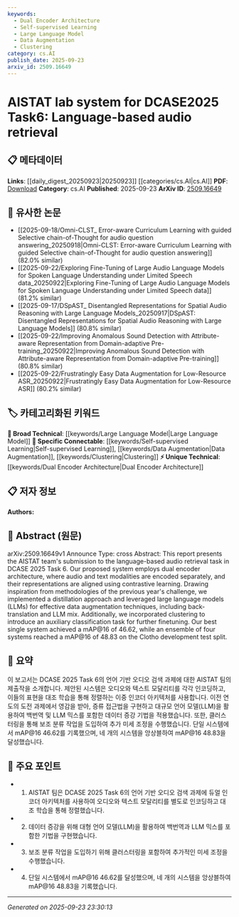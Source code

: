 ```yaml
---
keywords:
  - Dual Encoder Architecture
  - Self-supervised Learning
  - Large Language Model
  - Data Augmentation
  - Clustering
category: cs.AI
publish_date: 2025-09-23
arxiv_id: 2509.16649
---
```


<!-- KEYWORD_LINKING_METADATA:
{
  "processed_timestamp": "2025-09-23T23:30:13.611579",
  "vocabulary_version": "1.0",
  "selected_keywords": [
    "Dual Encoder Architecture",
    "Self-supervised Learning",
    "Large Language Model",
    "Data Augmentation",
    "Clustering"
  ],
  "rejected_keywords": [],
  "similarity_scores": {
    "Dual Encoder Architecture": 0.7,
    "Self-supervised Learning": 0.8,
    "Large Language Model": 0.85,
    "Data Augmentation": 0.7,
    "Clustering": 0.75
  },
  "extraction_method": "AI_prompt_based",
  "budget_applied": true,
  "candidates_json": {
    "candidates": [
      {
        "surface": "dual encoder architecture",
        "canonical": "Dual Encoder Architecture",
        "aliases": [
          "dual encoders"
        ],
        "category": "unique_technical",
        "rationale": "This architecture is central to the system's design, enabling separate encoding of audio and text modalities.",
        "novelty_score": 0.7,
        "connectivity_score": 0.6,
        "specificity_score": 0.8,
        "link_intent_score": 0.7
      },
      {
        "surface": "contrastive learning",
        "canonical": "Self-supervised Learning",
        "aliases": [
          "contrastive methods"
        ],
        "category": "specific_connectable",
        "rationale": "Contrastive learning is a key technique in self-supervised learning, enhancing connectivity with related concepts.",
        "novelty_score": 0.4,
        "connectivity_score": 0.85,
        "specificity_score": 0.7,
        "link_intent_score": 0.8
      },
      {
        "surface": "large language models",
        "canonical": "Large Language Model",
        "aliases": [
          "LLMs"
        ],
        "category": "broad_technical",
        "rationale": "LLMs are pivotal for data augmentation, linking to broader AI and NLP research.",
        "novelty_score": 0.3,
        "connectivity_score": 0.9,
        "specificity_score": 0.6,
        "link_intent_score": 0.85
      },
      {
        "surface": "data augmentation techniques",
        "canonical": "Data Augmentation",
        "aliases": [
          "augmentation methods"
        ],
        "category": "specific_connectable",
        "rationale": "Data augmentation is crucial for improving model robustness, connecting to various machine learning applications.",
        "novelty_score": 0.5,
        "connectivity_score": 0.75,
        "specificity_score": 0.65,
        "link_intent_score": 0.7
      },
      {
        "surface": "clustering",
        "canonical": "Clustering",
        "aliases": [],
        "category": "specific_connectable",
        "rationale": "Clustering introduces an auxiliary task, enhancing model fine-tuning and linking to unsupervised learning methods.",
        "novelty_score": 0.4,
        "connectivity_score": 0.8,
        "specificity_score": 0.7,
        "link_intent_score": 0.75
      }
    ],
    "ban_list_suggestions": [
      "system",
      "task",
      "approach"
    ]
  },
  "decisions": [
    {
      "candidate_surface": "dual encoder architecture",
      "resolved_canonical": "Dual Encoder Architecture",
      "decision": "linked",
      "scores": {
        "novelty": 0.7,
        "connectivity": 0.6,
        "specificity": 0.8,
        "link_intent": 0.7
      }
    },
    {
      "candidate_surface": "contrastive learning",
      "resolved_canonical": "Self-supervised Learning",
      "decision": "linked",
      "scores": {
        "novelty": 0.4,
        "connectivity": 0.85,
        "specificity": 0.7,
        "link_intent": 0.8
      }
    },
    {
      "candidate_surface": "large language models",
      "resolved_canonical": "Large Language Model",
      "decision": "linked",
      "scores": {
        "novelty": 0.3,
        "connectivity": 0.9,
        "specificity": 0.6,
        "link_intent": 0.85
      }
    },
    {
      "candidate_surface": "data augmentation techniques",
      "resolved_canonical": "Data Augmentation",
      "decision": "linked",
      "scores": {
        "novelty": 0.5,
        "connectivity": 0.75,
        "specificity": 0.65,
        "link_intent": 0.7
      }
    },
    {
      "candidate_surface": "clustering",
      "resolved_canonical": "Clustering",
      "decision": "linked",
      "scores": {
        "novelty": 0.4,
        "connectivity": 0.8,
        "specificity": 0.7,
        "link_intent": 0.75
      }
    }
  ]
}
-->

# AISTAT lab system for DCASE2025 Task6: Language-based audio retrieval

## 📋 메타데이터

**Links**: [[daily_digest_20250923|20250923]] [[categories/cs.AI|cs.AI]]
**PDF**: [Download](https://arxiv.org/pdf/2509.16649.pdf)
**Category**: cs.AI
**Published**: 2025-09-23
**ArXiv ID**: [2509.16649](https://arxiv.org/abs/2509.16649)

## 🔗 유사한 논문
- [[2025-09-18/Omni-CLST_ Error-aware Curriculum Learning with guided Selective chain-of-Thought for audio question answering_20250918|Omni-CLST: Error-aware Curriculum Learning with guided Selective chain-of-Thought for audio question answering]] (82.0% similar)
- [[2025-09-22/Exploring Fine-Tuning of Large Audio Language Models for Spoken Language Understanding under Limited Speech data_20250922|Exploring Fine-Tuning of Large Audio Language Models for Spoken Language Understanding under Limited Speech data]] (81.2% similar)
- [[2025-09-17/DSpAST_ Disentangled Representations for Spatial Audio Reasoning with Large Language Models_20250917|DSpAST: Disentangled Representations for Spatial Audio Reasoning with Large Language Models]] (80.8% similar)
- [[2025-09-22/Improving Anomalous Sound Detection with Attribute-aware Representation from Domain-adaptive Pre-training_20250922|Improving Anomalous Sound Detection with Attribute-aware Representation from Domain-adaptive Pre-training]] (80.8% similar)
- [[2025-09-22/Frustratingly Easy Data Augmentation for Low-Resource ASR_20250922|Frustratingly Easy Data Augmentation for Low-Resource ASR]] (80.2% similar)

## 🏷️ 카테고리화된 키워드
**🧠 Broad Technical**: [[keywords/Large Language Model|Large Language Model]]
**🔗 Specific Connectable**: [[keywords/Self-supervised Learning|Self-supervised Learning]], [[keywords/Data Augmentation|Data Augmentation]], [[keywords/Clustering|Clustering]]
**⚡ Unique Technical**: [[keywords/Dual Encoder Architecture|Dual Encoder Architecture]]

## 📋 저자 정보

**Authors:** 

## 📄 Abstract (원문)

arXiv:2509.16649v1 Announce Type: cross 
Abstract: This report presents the AISTAT team's submission to the language-based audio retrieval task in DCASE 2025 Task 6. Our proposed system employs dual encoder architecture, where audio and text modalities are encoded separately, and their representations are aligned using contrastive learning. Drawing inspiration from methodologies of the previous year's challenge, we implemented a distillation approach and leveraged large language models (LLMs) for effective data augmentation techniques, including back-translation and LLM mix. Additionally, we incorporated clustering to introduce an auxiliary classification task for further finetuning. Our best single system achieved a mAP@16 of 46.62, while an ensemble of four systems reached a mAP@16 of 48.83 on the Clotho development test split.

## 📝 요약

이 보고서는 DCASE 2025 Task 6의 언어 기반 오디오 검색 과제에 대한 AISTAT 팀의 제출작을 소개합니다. 제안된 시스템은 오디오와 텍스트 모달리티를 각각 인코딩하고, 이들의 표현을 대조 학습을 통해 정렬하는 이중 인코더 아키텍처를 사용합니다. 이전 연도의 도전 과제에서 영감을 받아, 증류 접근법을 구현하고 대규모 언어 모델(LLM)을 활용하여 백번역 및 LLM 믹스를 포함한 데이터 증강 기법을 적용했습니다. 또한, 클러스터링을 통해 보조 분류 작업을 도입하여 추가 미세 조정을 수행했습니다. 단일 시스템에서 mAP@16 46.62를 기록했으며, 네 개의 시스템을 앙상블하여 mAP@16 48.83을 달성했습니다.

## 🎯 주요 포인트

- 1. AISTAT 팀은 DCASE 2025 Task 6의 언어 기반 오디오 검색 과제에 듀얼 인코더 아키텍처를 사용하여 오디오와 텍스트 모달리티를 별도로 인코딩하고 대조 학습을 통해 정렬했습니다.
- 2. 데이터 증강을 위해 대형 언어 모델(LLM)을 활용하여 백번역과 LLM 믹스를 포함한 기법을 구현했습니다.
- 3. 보조 분류 작업을 도입하기 위해 클러스터링을 포함하여 추가적인 미세 조정을 수행했습니다.
- 4. 단일 시스템에서 mAP@16 46.62를 달성했으며, 네 개의 시스템을 앙상블하여 mAP@16 48.83을 기록했습니다.


---

*Generated on 2025-09-23 23:30:13*